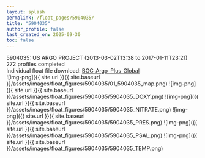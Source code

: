 ```yaml
---
layout: splash
permalink: /float_pages/5904035/
title: "5904035"
author_profile: false
last_created_on: 2025-09-30
toc: false
---
```

 
5904035: US ARGO PROJECT (2013-03-02T13:38 to 2017-01-11T23:21)\
272 profiles completed\
Individual float file download: [BGC_Argo_Plus_Global](https://ftp.soest.hawaii.edu/bgc_argo_plus/Individual_Floats/outliers_removed/5904035_Sprof_processed.nc)\
![img-png]({{ site.url }}{{ site.baseurl }}/assets/images/float_figures/5904035/01_5904035_map.png)
![img-png]({{ site.url }}{{ site.baseurl }}/assets/images/float_figures/5904035/5904035_DOXY.png)
![img-png]({{ site.url }}{{ site.baseurl }}/assets/images/float_figures/5904035/5904035_NITRATE.png)
![img-png]({{ site.url }}{{ site.baseurl }}/assets/images/float_figures/5904035/5904035_PRES.png)
![img-png]({{ site.url }}{{ site.baseurl }}/assets/images/float_figures/5904035/5904035_PSAL.png)
![img-png]({{ site.url }}{{ site.baseurl }}/assets/images/float_figures/5904035/5904035_TEMP.png)
